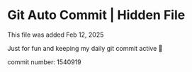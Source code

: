 # Git Auto Commit | Hidden File

This file was added Feb 12, 2025

Just for fun and keeping my daily git commit active 🤪

commit number: 1540919
